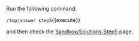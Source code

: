 
Run the following command:

`/tmp/answer step5`{{execute}}

and then check the [Sandbox/Solutions.Step5](https://[[HOST_SUBDOMAIN]]-80-[[KATACODA_HOST]].environments.katacoda.com/foswiki/Sandbox/Solutions.Step5) page.